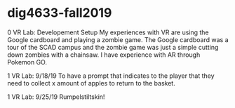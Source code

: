 # dig4633-fall2019

0 VR Lab: Developement Setup
My experiences with VR are using the Google cardboard and playing a zombie game. 
The Google cardboard was a tour of the SCAD campus and the zombie game was just a simple cutting down zombies with a chainsaw.
I have experience with AR through Pokemon GO.

1 VR Lab: 
9/18/19
To have a prompt that indicates to the player that they need to collect x amount of apples
to return to the basket.

1 VR Lab:
9/25/19
Rumpelstiltskin!
